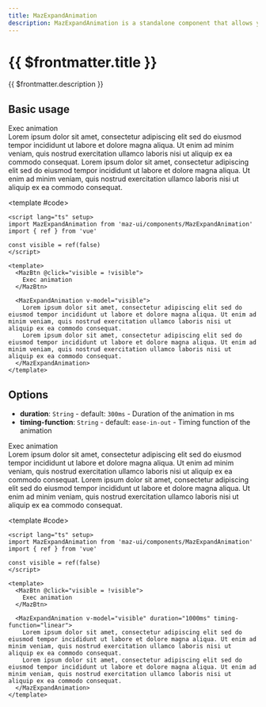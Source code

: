 ```yaml
---
title: MazExpandAnimation
description: MazExpandAnimation is a standalone component that allows you to animate the height of a block element
---
```


# {{ $frontmatter.title }}

{{ $frontmatter.description }}

<!--@include: ./../.vitepress/mixins/getting-started.md-->

## Basic usage

<ComponentDemo>
  <MazBtn @click="visible = !visible"> Exec animation </MazBtn>

  <br />

  <MazExpandAnimation v-model="visible">
    <div class="maz-pt-4">
      Lorem ipsum dolor sit amet, consectetur adipiscing elit sed do eiusmod tempor incididunt ut labore et dolore magna aliqua. Ut enim ad minim veniam, quis nostrud exercitation ullamco laboris nisi ut aliquip ex ea commodo consequat.
      Lorem ipsum dolor sit amet, consectetur adipiscing elit sed do eiusmod tempor incididunt ut labore et dolore magna aliqua. Ut enim ad minim veniam, quis nostrud exercitation ullamco laboris nisi ut aliquip ex ea commodo consequat.
    </div>
  </MazExpandAnimation>

<template #code>

```vue
<script lang="ts" setup>
import MazExpandAnimation from 'maz-ui/components/MazExpandAnimation'
import { ref } from 'vue'

const visible = ref(false)
</script>

<template>
  <MazBtn @click="visible = !visible">
    Exec animation
  </MazBtn>

  <MazExpandAnimation v-model="visible">
    Lorem ipsum dolor sit amet, consectetur adipiscing elit sed do eiusmod tempor incididunt ut labore et dolore magna aliqua. Ut enim ad minim veniam, quis nostrud exercitation ullamco laboris nisi ut aliquip ex ea commodo consequat.
    Lorem ipsum dolor sit amet, consectetur adipiscing elit sed do eiusmod tempor incididunt ut labore et dolore magna aliqua. Ut enim ad minim veniam, quis nostrud exercitation ullamco laboris nisi ut aliquip ex ea commodo consequat.
  </MazExpandAnimation>
</template>
```

  </template>
</ComponentDemo>

## Options

- **duration**: `String` - default: `300ms` - Duration of the animation in ms
- **timing-function**: `String` - default: `ease-in-out` - Timing function of the animation

<ComponentDemo>
  <MazBtn @click="visible2 = !visible2"> Exec animation </MazBtn>

  <br />

  <MazExpandAnimation v-model="visible2" duration="1000ms" timing-function="linear">
    <div class="maz-pt-4">
      Lorem ipsum dolor sit amet, consectetur adipiscing elit sed do eiusmod tempor incididunt ut labore et dolore magna aliqua. Ut enim ad minim veniam, quis nostrud exercitation ullamco laboris nisi ut aliquip ex ea commodo consequat.
      Lorem ipsum dolor sit amet, consectetur adipiscing elit sed do eiusmod tempor incididunt ut labore et dolore magna aliqua. Ut enim ad minim veniam, quis nostrud exercitation ullamco laboris nisi ut aliquip ex ea commodo consequat.
    </div>
  </MazExpandAnimation>

<template #code>

```vue
<script lang="ts" setup>
import MazExpandAnimation from 'maz-ui/components/MazExpandAnimation'
import { ref } from 'vue'

const visible = ref(false)
</script>

<template>
  <MazBtn @click="visible = !visible">
    Exec animation
  </MazBtn>

  <MazExpandAnimation v-model="visible" duration="1000ms" timing-function="linear">
    Lorem ipsum dolor sit amet, consectetur adipiscing elit sed do eiusmod tempor incididunt ut labore et dolore magna aliqua. Ut enim ad minim veniam, quis nostrud exercitation ullamco laboris nisi ut aliquip ex ea commodo consequat.
    Lorem ipsum dolor sit amet, consectetur adipiscing elit sed do eiusmod tempor incididunt ut labore et dolore magna aliqua. Ut enim ad minim veniam, quis nostrud exercitation ullamco laboris nisi ut aliquip ex ea commodo consequat.
  </MazExpandAnimation>
</template>
```

  </template>
</ComponentDemo>

<script setup lang="ts">
  import { ref } from 'vue'
  const visible = ref(false)
  const visible2 = ref(false)
</script>

<!--@include: ./../../.vitepress/generated-docs/maz-expand-animation.doc.md-->
